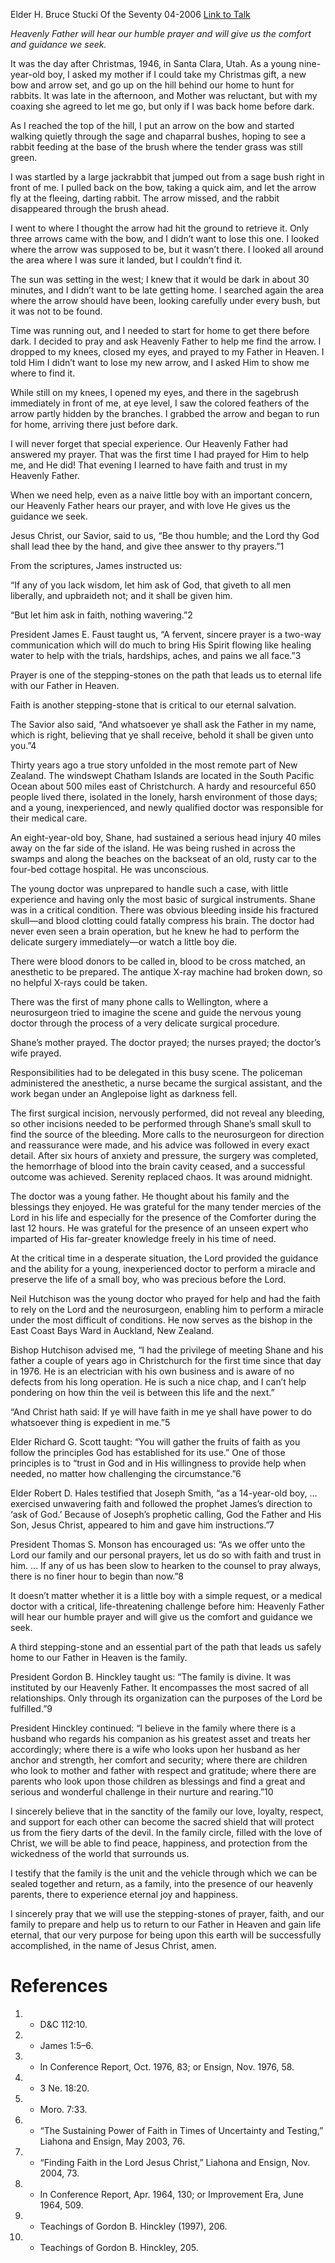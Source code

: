 Elder H. Bruce Stucki
Of the Seventy
04-2006
[Link to Talk](https://www.churchofjesuschrist.org/study/general-conference/2006/04/prayer-faith-and-family-stepping-stones-to-eternal-happiness?lang=eng)

_Heavenly Father will hear our humble prayer and will give us the comfort and guidance we seek._

It was the day after Christmas, 1946, in Santa Clara, Utah. As a young nine-year-old boy, I asked my mother if I could take my Christmas gift, a new bow and arrow set, and go up on the hill behind our home to hunt for rabbits. It was late in the afternoon, and Mother was reluctant, but with my coaxing she agreed to let me go, but only if I was back home before dark.

As I reached the top of the hill, I put an arrow on the bow and started walking quietly through the sage and chaparral bushes, hoping to see a rabbit feeding at the base of the brush where the tender grass was still green.

I was startled by a large jackrabbit that jumped out from a sage bush right in front of me. I pulled back on the bow, taking a quick aim, and let the arrow fly at the fleeing, darting rabbit. The arrow missed, and the rabbit disappeared through the brush ahead.

I went to where I thought the arrow had hit the ground to retrieve it. Only three arrows came with the bow, and I didn’t want to lose this one. I looked where the arrow was supposed to be, but it wasn’t there. I looked all around the area where I was sure it landed, but I couldn’t find it.

The sun was setting in the west; I knew that it would be dark in about 30 minutes, and I didn’t want to be late getting home. I searched again the area where the arrow should have been, looking carefully under every bush, but it was not to be found.

Time was running out, and I needed to start for home to get there before dark. I decided to pray and ask Heavenly Father to help me find the arrow. I dropped to my knees, closed my eyes, and prayed to my Father in Heaven. I told Him I didn’t want to lose my new arrow, and I asked Him to show me where to find it.

While still on my knees, I opened my eyes, and there in the sagebrush immediately in front of me, at eye level, I saw the colored feathers of the arrow partly hidden by the branches. I grabbed the arrow and began to run for home, arriving there just before dark.

I will never forget that special experience. Our Heavenly Father had answered my prayer. That was the first time I had prayed for Him to help me, and He did! That evening I learned to have faith and trust in my Heavenly Father.

When we need help, even as a naive little boy with an important concern, our Heavenly Father hears our prayer, and with love He gives us the guidance we seek.

Jesus Christ, our Savior, said to us, “Be thou humble; and the Lord thy God shall lead thee by the hand, and give thee answer to thy prayers.”1

From the scriptures, James instructed us:

“If any of you lack wisdom, let him ask of God, that giveth to all men liberally, and upbraideth not; and it shall be given him.

“But let him ask in faith, nothing wavering.”2

President James E. Faust taught us, “A fervent, sincere prayer is a two-way communication which will do much to bring His Spirit flowing like healing water to help with the trials, hardships, aches, and pains we all face.”3

Prayer is one of the stepping-stones on the path that leads us to eternal life with our Father in Heaven.

Faith is another stepping-stone that is critical to our eternal salvation.

The Savior also said, “And whatsoever ye shall ask the Father in my name, which is right, believing that ye shall receive, behold it shall be given unto you.”4

Thirty years ago a true story unfolded in the most remote part of New Zealand. The windswept Chatham Islands are located in the South Pacific Ocean about 500 miles east of Christchurch. A hardy and resourceful 650 people lived there, isolated in the lonely, harsh environment of those days; and a young, inexperienced, and newly qualified doctor was responsible for their medical care.

An eight-year-old boy, Shane, had sustained a serious head injury 40 miles away on the far side of the island. He was being rushed in across the swamps and along the beaches on the backseat of an old, rusty car to the four-bed cottage hospital. He was unconscious.

The young doctor was unprepared to handle such a case, with little experience and having only the most basic of surgical instruments. Shane was in a critical condition. There was obvious bleeding inside his fractured skull—and blood clotting could fatally compress his brain. The doctor had never even seen a brain operation, but he knew he had to perform the delicate surgery immediately—or watch a little boy die.

There were blood donors to be called in, blood to be cross matched, an anesthetic to be prepared. The antique X-ray machine had broken down, so no helpful X-rays could be taken.

There was the first of many phone calls to Wellington, where a neurosurgeon tried to imagine the scene and guide the nervous young doctor through the process of a very delicate surgical procedure.

Shane’s mother prayed. The doctor prayed; the nurses prayed; the doctor’s wife prayed.

Responsibilities had to be delegated in this busy scene. The policeman administered the anesthetic, a nurse became the surgical assistant, and the work began under an Anglepoise light as darkness fell.

The first surgical incision, nervously performed, did not reveal any bleeding, so other incisions needed to be performed through Shane’s small skull to find the source of the bleeding. More calls to the neurosurgeon for direction and reassurance were made, and his advice was followed in every exact detail. After six hours of anxiety and pressure, the surgery was completed, the hemorrhage of blood into the brain cavity ceased, and a successful outcome was achieved. Serenity replaced chaos. It was around midnight.



The doctor was a young father. He thought about his family and the blessings they enjoyed. He was grateful for the many tender mercies of the Lord in his life and especially for the presence of the Comforter during the last 12 hours. He was grateful for the presence of an unseen expert who imparted of His far-greater knowledge freely in his time of need.

At the critical time in a desperate situation, the Lord provided the guidance and the ability for a young, inexperienced doctor to perform a miracle and preserve the life of a small boy, who was precious before the Lord.

Neil Hutchison was the young doctor who prayed for help and had the faith to rely on the Lord and the neurosurgeon, enabling him to perform a miracle under the most difficult of conditions. He now serves as the bishop in the East Coast Bays Ward in Auckland, New Zealand.

Bishop Hutchison advised me, “I had the privilege of meeting Shane and his father a couple of years ago in Christchurch for the first time since that day in 1976. He is an electrician with his own business and is aware of no defects from his long operation. He is such a nice chap, and I can’t help pondering on how thin the veil is between this life and the next.”

“And Christ hath said: If ye will have faith in me ye shall have power to do whatsoever thing is expedient in me.”5

Elder Richard G. Scott taught: “You will gather the fruits of faith as you follow the principles God has established for its use.” One of those principles is to “trust in God and in His willingness to provide help when needed, no matter how challenging the circumstance.”6

Elder Robert D. Hales testified that Joseph Smith, “as a 14-year-old boy, … exercised unwavering faith and followed the prophet James’s direction to ‘ask of God.’ Because of Joseph’s prophetic calling, God the Father and His Son, Jesus Christ, appeared to him and gave him instructions.”7

President Thomas S. Monson has encouraged us: “As we offer unto the Lord our family and our personal prayers, let us do so with faith and trust in him. … If any of us has been slow to hearken to the counsel to pray always, there is no finer hour to begin than now.”8

It doesn’t matter whether it is a little boy with a simple request, or a medical doctor with a critical, life-threatening challenge before him: Heavenly Father will hear our humble prayer and will give us the comfort and guidance we seek.

A third stepping-stone and an essential part of the path that leads us safely home to our Father in Heaven is the family.

President Gordon B. Hinckley taught us: “The family is divine. It was instituted by our Heavenly Father. It encompasses the most sacred of all relationships. Only through its organization can the purposes of the Lord be fulfilled.”9

President Hinckley continued: “I believe in the family where there is a husband who regards his companion as his greatest asset and treats her accordingly; where there is a wife who looks upon her husband as her anchor and strength, her comfort and security; where there are children who look to mother and father with respect and gratitude; where there are parents who look upon those children as blessings and find a great and serious and wonderful challenge in their nurture and rearing.”10

I sincerely believe that in the sanctity of the family our love, loyalty, respect, and support for each other can become the sacred shield that will protect us from the fiery darts of the devil. In the family circle, filled with the love of Christ, we will be able to find peace, happiness, and protection from the wickedness of the world that surrounds us.

I testify that the family is the unit and the vehicle through which we can be sealed together and return, as a family, into the presence of our heavenly parents, there to experience eternal joy and happiness.

I sincerely pray that we will use the stepping-stones of prayer, faith, and our family to prepare and help us to return to our Father in Heaven and gain life eternal, that our very purpose for being upon this earth will be successfully accomplished, in the name of Jesus Christ, amen.

# References
1. - D&C 112:10.
2. - James 1:5–6.
3. - In Conference Report, Oct. 1976, 83; or Ensign, Nov. 1976, 58.
4. - 3 Ne. 18:20.
5. - Moro. 7:33.
6. - “The Sustaining Power of Faith in Times of Uncertainty and Testing,” Liahona and Ensign, May 2003, 76.
7. - “Finding Faith in the Lord Jesus Christ,” Liahona and Ensign, Nov. 2004, 73.
8. - In Conference Report, Apr. 1964, 130; or Improvement Era, June 1964, 509.
9. - Teachings of Gordon B. Hinckley (1997), 206.
10. - Teachings of Gordon B. Hinckley, 205.